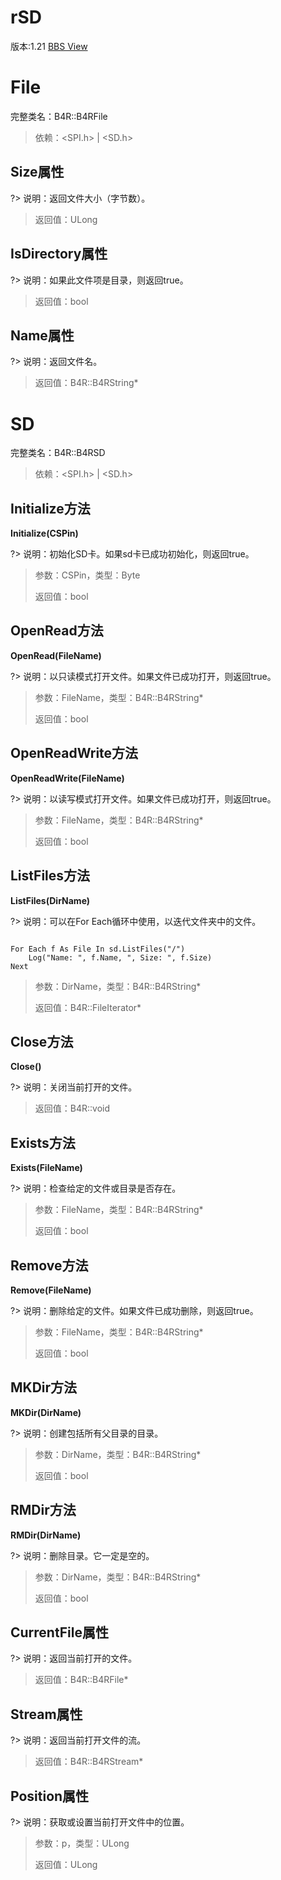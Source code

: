 # rSD

版本:1.21
[BBS View](https://www.b4x.com/android/forum/pages/results/?query=rSD)

# File
完整类名：B4R::B4RFile

> 依赖：<SPI.h> | <SD.h>
## Size属性

?> 说明：返回文件大小（字节数）。
>
> 返回值：ULong
## IsDirectory属性

?> 说明：如果此文件项是目录，则返回true。
>
> 返回值：bool
## Name属性

?> 说明：返回文件名。
>
> 返回值：B4R::B4RString*

# SD
完整类名：B4R::B4RSD

> 依赖：<SPI.h> | <SD.h>
## Initialize方法
**Initialize(CSPin)**

?> 说明：初始化SD卡。如果sd卡已成功初始化，则返回true。
>
> 参数：CSPin，类型：Byte
>
> 返回值：bool
## OpenRead方法
**OpenRead(FileName)**

?> 说明：以只读模式打开文件。如果文件已成功打开，则返回true。
>
> 参数：FileName，类型：B4R::B4RString*
>
> 返回值：bool
## OpenReadWrite方法
**OpenReadWrite(FileName)**

?> 说明：以读写模式打开文件。如果文件已成功打开，则返回true。
>
> 参数：FileName，类型：B4R::B4RString*
>
> 返回值：bool
## ListFiles方法
**ListFiles(DirName)**

?> 说明：可以在For Each循环中使用，以迭代文件夹中的文件。
```vbnet

For Each f As File In sd.ListFiles("/")
	Log("Name: ", f.Name, ", Size: ", f.Size)
Next
```

>
> 参数：DirName，类型：B4R::B4RString*
>
> 返回值：B4R::FileIterator*
## Close方法
**Close()**

?> 说明：关闭当前打开的文件。
>
> 返回值：B4R::void
## Exists方法
**Exists(FileName)**

?> 说明：检查给定的文件或目录是否存在。
>
> 参数：FileName，类型：B4R::B4RString*
>
> 返回值：bool
## Remove方法
**Remove(FileName)**

?> 说明：删除给定的文件。如果文件已成功删除，则返回true。
>
> 参数：FileName，类型：B4R::B4RString*
>
> 返回值：bool
## MKDir方法
**MKDir(DirName)**

?> 说明：创建包括所有父目录的目录。
>
> 参数：DirName，类型：B4R::B4RString*
>
> 返回值：bool
## RMDir方法
**RMDir(DirName)**

?> 说明：删除目录。它一定是空的。
>
> 参数：DirName，类型：B4R::B4RString*
>
> 返回值：bool
## CurrentFile属性

?> 说明：返回当前打开的文件。
>
> 返回值：B4R::B4RFile*
## Stream属性

?> 说明：返回当前打开文件的流。
>
> 返回值：B4R::B4RStream*
## Position属性

?> 说明：获取或设置当前打开文件中的位置。
>
> 参数：p，类型：ULong
>
> 返回值：ULong
